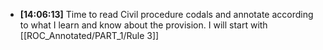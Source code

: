 - **[14:06:13]** Time to read Civil procedure codals and annotate according to what I learn and know about the provision. I will start with [[ROC_Annotated/PART_1/Rule 3]]